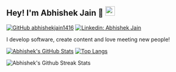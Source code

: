 ## Hey! I'm Abhishek Jain 👋 <img src="https://media.giphy.com/media/hvRJCLFzcasrR4ia7z/giphy.gif" width="25px">

[![GitHub abhishekjain1416](https://img.shields.io/github/followers/abhishekjain1416?label=follow&style=social)](https://github.com/abhishekjain1416)
[![Linkedin: Abhishek Jain](https://img.shields.io/badge/-Abhishek%20Jain-blue?style=flat-square&logo=Linkedin&logoColor=white&link=https://www.linkedin.com/in/abhishekjain1416/)](https://www.linkedin.com/in/abhishekjain1416/)

I develop software, create content and love meeting new people!


[![Abhishek's GitHub Stats](https://github-readme-stats.vercel.app/api?username=abhishekjain1416&count_private=true&show_icons=true)](https://github.com/abhishekjain1416)
[![Top Langs](https://github-readme-stats.vercel.app/api/top-langs/?username=abhishekjain1416&layout=compact&hide=css)](https://github.com/abhishekjain1416)

<p><img align="center" src="https://github-readme-streak-stats.herokuapp.com/?user=abhishekjain1416" alt="Abhishek's Github Streak Stats" /></p>

<!--
**abhishekjain1416/abhishekjain1416** is a ✨ _special_ ✨ repository because its `README.md` (this file) appears on your GitHub profile.

Here are some ideas to get you started:

- 🔭 I’m currently working on ...
- 🌱 I’m currently learning ...
- 👯 I’m looking to collaborate on ...
- 🤔 I’m looking for help with ...
- 💬 Ask me about ...
- 📫 How to reach me: ...
- 😄 Pronouns: ...
- ⚡ Fun fact: ...
-->
